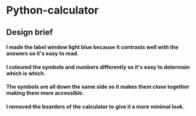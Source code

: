 # Python-calculator

## Design brief
#### I made the label window light blue because it contrasts well with the answers so it's easy to read. 
#### I coloured the symbols and numbers differently so it's easy to determain which is which. 
#### The symbols are all down the same side so it makes them close together making them more accessible. 
#### I removed the boarders of the calculator to give it a more minimal look. 
